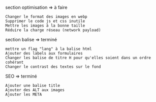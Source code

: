 section optimisation => à faire

    Changer le format des images en webp
    Supprimer le code js et css inutile
    Mettre les images à la bonne taille
    Réduire la charge réseau (network payload)


section balise => terminé

    mettre un flag "lang" à la balise html
    Ajouter des labels aux formulaires
    Changer les balise de titre H pour qu'elles soient dans un ordre cohérant
    Changer le contrast des textes sur le fond


SEO => terminé

    Ajouter une balise title 
    Ajouter des ALT aux images
    Ajouter les META
